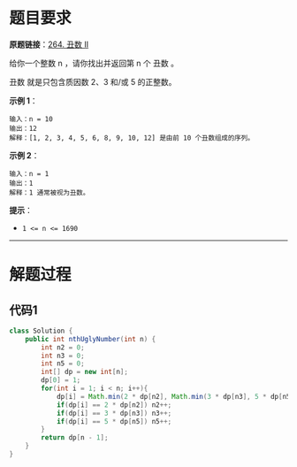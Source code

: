 # 题目要求

**原题链接**：[264. 丑数 II](https://leetcode-cn.com/problems/ugly-number-ii/)

给你一个整数 n ，请你找出并返回第 n 个 丑数 。

丑数 就是只包含质因数 2、3 和/或 5 的正整数。

 

**示例 1**：

```
输入：n = 10
输出：12
解释：[1, 2, 3, 4, 5, 6, 8, 9, 10, 12] 是由前 10 个丑数组成的序列。
```


**示例 2**：

```
输入：n = 1
输出：1
解释：1 通常被视为丑数。
```

**提示**：

+ `1 <= n <= 1690`

---

# 解题过程

## 代码1

```java
class Solution {
    public int nthUglyNumber(int n) {
        int n2 = 0;
        int n3 = 0;
        int n5 = 0;
        int[] dp = new int[n];
        dp[0] = 1;
        for(int i = 1; i < n; i++){
            dp[i] = Math.min(2 * dp[n2], Math.min(3 * dp[n3], 5 * dp[n5]));
            if(dp[i] == 2 * dp[n2]) n2++;
            if(dp[i] == 3 * dp[n3]) n3++;
            if(dp[i] == 5 * dp[n5]) n5++;
        }
        return dp[n - 1];
    }
}
```


